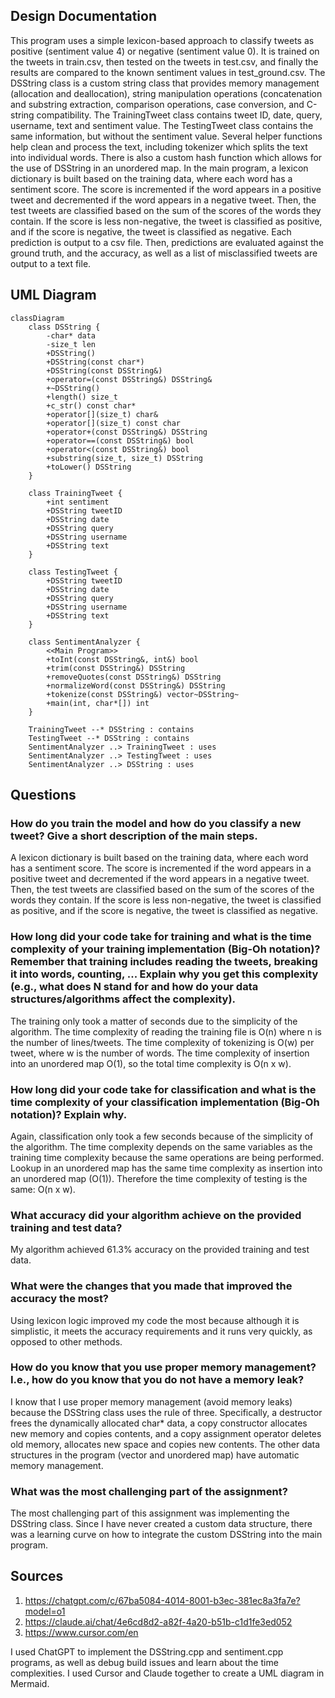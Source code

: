 ## Design Documentation
This program uses a simple lexicon-based approach to classify tweets as positive (sentiment value 4) or negative (sentiment value 0). It is trained on the tweets in train.csv, then tested on the tweets in test.csv, and finally the results are compared to the known sentiment values in test_ground.csv. The DSString class is a custom string class that provides memory management (allocation and deallocation), string manipulation operations (concatenation and substring extraction, comparison operations, case conversion, and C-string compatibility. The TrainingTweet class contains tweet ID, date, query, username, text and sentiment value. The TestingTweet class contains the same information, but without the sentiment value. Several helper functions help clean and process the text, including tokenizer which splits the text into individual words. There is also a custom hash function which allows for the use of DSString in an unordered map. In the main program, a lexicon dictionary is built based on the training data, where each word has a sentiment score. The score is incremented if the word appears in a positive tweet and decremented if the word appears in a negative tweet. Then, the test tweets are classified based on the sum of the scores of the words they contain. If the score is less non-negative, the tweet is classified as positive, and if the score is negative, the tweet is classified as negative. Each prediction is output to a csv file. Then, predictions are evaluated against the ground truth, and the accuracy, as well as a list of misclassified tweets are output to a text file. 

## UML Diagram

```mermaid
classDiagram
    class DSString {
        -char* data
        -size_t len
        +DSString()
        +DSString(const char*)
        +DSString(const DSString&)
        +operator=(const DSString&) DSString&
        +~DSString()
        +length() size_t
        +c_str() const char*
        +operator[](size_t) char&
        +operator[](size_t) const char
        +operator+(const DSString&) DSString
        +operator==(const DSString&) bool
        +operator<(const DSString&) bool
        +substring(size_t, size_t) DSString
        +toLower() DSString
    }

    class TrainingTweet {
        +int sentiment
        +DSString tweetID
        +DSString date
        +DSString query
        +DSString username
        +DSString text
    }

    class TestingTweet {
        +DSString tweetID
        +DSString date
        +DSString query
        +DSString username
        +DSString text
    }

    class SentimentAnalyzer {
        <<Main Program>>
        +toInt(const DSString&, int&) bool
        +trim(const DSString&) DSString
        +removeQuotes(const DSString&) DSString
        +normalizeWord(const DSString&) DSString
        +tokenize(const DSString&) vector~DSString~
        +main(int, char*[]) int
    }

    TrainingTweet --* DSString : contains
    TestingTweet --* DSString : contains
    SentimentAnalyzer ..> TrainingTweet : uses
    SentimentAnalyzer ..> TestingTweet : uses
    SentimentAnalyzer ..> DSString : uses
```
## Questions

### How do you train the model and how do you classify a new tweet? Give a short description of the main steps.
A lexicon dictionary is built based on the training data, where each word has a sentiment score. The score is incremented if the word appears in a positive tweet and decremented if the word appears in a negative tweet. Then, the test tweets are classified based on the sum of the scores of the words they contain. If the score is less non-negative, the tweet is classified as positive, and if the score is negative, the tweet is classified as negative.

### How long did your code take for training and what is the time complexity of your training implementation (Big-Oh notation)? Remember that training includes reading the tweets, breaking it into words, counting, ... Explain why you get this complexity (e.g., what does N stand for and how do your data structures/algorithms affect the complexity).
The training only took a matter of seconds due to the simplicity of the algorithm. The time complexity of reading the training file is O(n) where n is the number of lines/tweets. The time complexity of tokenizing is O(w) per tweet, where w is the number of words. The time complexity of insertion into an unordered map O(1), so the total time complexity is O(n x w). 

### How long did your code take for classification and what is the time complexity of your classification implementation (Big-Oh notation)? Explain why.
Again, classification only took a few seconds because of the simplicity of the algorithm. The time complexity depends on the same variables as the training time complexity because the same operations are being performed. Lookup in an unordered map has the same time complexity as insertion into an unordered map (O(1)). Therefore the time complexity of testing is the same: O(n x w).

### What accuracy did your algorithm achieve on the provided training and test data?
My algorithm achieved 61.3% accuracy on the provided training and test data.

### What were the changes that you made that improved the accuracy the most?
Using lexicon logic improved my code the most because although it is simplistic, it meets the accuracy requirements and it runs very quickly, as opposed to other methods.

### How do you know that you use proper memory management? I.e., how do you know that you do not have a memory leak?
I know that I use proper memory management (avoid memory leaks) because the DSString class uses the rule of three. Specifically, a destructor frees the dynamically allocated char* data, a copy constructor allocates new memory and copies contents, and a copy assignment operator deletes old memory, allocates new space and copies new contents. The other data structures in the program (vector and unordered map) have automatic memory management.

### What was the most challenging part of the assignment?
The most challenging part of this assignment was implementing the DSString class. Since I have never created a custom data structure, there was a learning curve on how to integrate the custom DSString into the main program.

## Sources
1) https://chatgpt.com/c/67ba5084-4014-8001-b3ec-381ec8a3fa7e?model=o1
2) https://claude.ai/chat/4e6cd8d2-a82f-4a20-b51b-c1d1fe3ed052
3) https://www.cursor.com/en

I used ChatGPT to implement the DSString.cpp and sentiment.cpp programs, as well as debug build issues and learn about the time complexities. I used Cursor and Claude together to create a UML diagram in Mermaid. 


